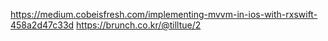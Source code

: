 https://medium.cobeisfresh.com/implementing-mvvm-in-ios-with-rxswift-458a2d47c33d
https://brunch.co.kr/@tilltue/2
